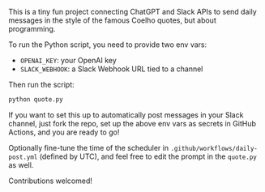 This is a tiny fun project connecting ChatGPT and Slack APIs to send
daily messages in the style of the famous Coelho quotes, but about
programming.

To run the Python script, you need to provide two env vars:

- `OPENAI_KEY`: your OpenAI key
- `SLACK_WEBHOOK`: a Slack Webhook URL tied to a channel

Then run the script:

```sh
python quote.py
```

If you want to set this up to automatically post messages in your Slack 
channel, just fork the repo, set up the above env vars as secrets in 
GitHub Actions, and you are ready to go!

Optionally fine-tune the time of the scheduler in `.github/workflows/daily-post.yml` 
(defined by UTC), and feel free to edit the prompt in the `quote.py` as well.

Contributions welcomed!
